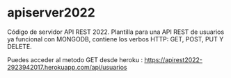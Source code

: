 # apiserver2022
Código de servidor API REST 2022.
Plantilla para una API REST de usuarios ya funcional con MONGODB, contiene los verbos HTTP: GET, POST, PUT Y DELETE.

Puedes acceder al metodo GET desde heroku : https://apirest2022-2923942017.herokuapp.com/api/usuarios
